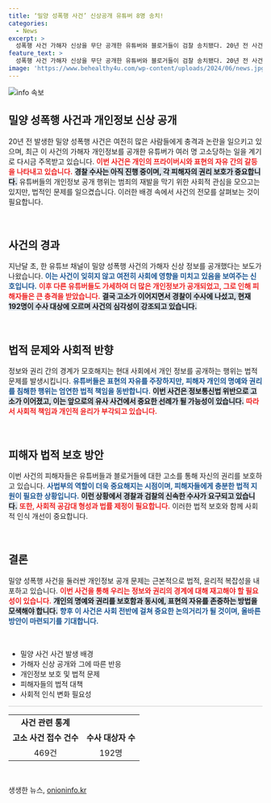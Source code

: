 ```yaml
---
title: ‘밀양 성폭행 사건’ 신상공개 유튜버 8명 송치!
categories:
  - News
excerpt: >
  성폭행 사건 가해자 신상을 무단 공개한 유튜버와 블로거들이 검찰 송치됐다. 20년 전 사건의 재조명과 논란 속, 개인정보 유출로 인해 192명이 수사 대상에 오르는 중! 클릭해 사건의 전말을 확인해보세요!
feature_text: >
  성폭행 사건 가해자 신상을 무단 공개한 유튜버와 블로거들이 검찰 송치됐다. 20년 전 사건의 재조명과 논란 속, 개인정보 유출로 인해 192명이 수사 대상에 오르는 중! 클릭해 사건의 전말을 확인해보세요!
image: 'https://www.behealthy4u.com/wp-content/uploads/2024/06/news.jpg'
---
```


<p><img src="https://www.behealthy4u.com/wp-content/uploads/2024/06/news.jpg" alt="info 속보" /></p>

<h2 data-ke-size="size26">밀양 성폭행 사건과 개인정보 신상 공개</h2>

<p data-ke-size="size16">20년 전 발생한 밀양 성폭행 사건은 여전히 많은 사람들에게 충격과 논란을 일으키고 있으며, 최근 이 사건의 가해자 개인정보를 공개한 유튜버가 여러 명 고소당하는 일을 계기로 다시금 주목받고 있습니다. <b><span style="color: #ee2323;">이번 사건은 개인의 프라이버시와 표현의 자유 간의 갈등을 나타내고 있습니다.</span></b> <b><span style="background-color: #21538527;">경찰 수사는 아직 진행 중이며, 각 피해자의 권리 보호가 중요합니다.</span></b> 유튜버들의 개인정보 공개 행위는 범죄의 재발을 막기 위한 사회적 관심을 모으고는 있지만, 법적인 문제를 일으켰습니다. 이러한 배경 속에서 사건의 전모를 살펴보는 것이 필요합니다.</p>

<p data-ke-size="size16">&nbsp;</p>

<h2 data-ke-size="size26">사건의 경과</h2>

<p data-ke-size="size16">지난달 초, 한 유튜브 채널이 밀양 성폭행 사건의 가해자 신상 정보를 공개했다는 보도가 나왔습니다. <b><span style="color: #1a5490;">이는 사건이 잊히지 않고 여전히 사회에 영향을 미치고 있음을 보여주는 신호입니다.</span></b> <b><span style="color: #ee2323;">이후 다른 유튜버들도 가세하여 더 많은 개인정보가 공개되었고, 그로 인해 피해자들은 큰 충격을 받았습니다.</span></b> <b><span style="background-color: #21538527;">결국 고소가 이어지면서 경찰이 수사에 나섰고, 현재 192명이 수사 대상에 오르며 사건의 심각성이 강조되고 있습니다.</span></b></p>

<p data-ke-size="size16">&nbsp;</p>

<h2 data-ke-size="size26">법적 문제와 사회적 반향</h2>

<p data-ke-size="size16">정보와 권리 간의 경계가 모호해지는 현대 사회에서 개인 정보를 공개하는 행위는 법적 문제를 발생시킵니다. <b><span style="color: #1a5490;">유튜버들은 표현의 자유를 주장하지만, 피해자 개인의 명예와 권리를 침해한 행위는 엄연한 법적 책임을 동반합니다.</span></b> <b><span style="background-color: #21538527;">이번 사건은 정보통신법 위반으로 고소가 이어졌고, 이는 앞으로의 유사 사건에서 중요한 선례가 될 가능성이 있습니다.</span></b> <b><span style="color: #ee2323;">따라서 사회적 책임과 개인적 윤리가 부각되고 있습니다.</span></b></p>

<p data-ke-size="size16">&nbsp;</p>

<h2 data-ke-size="size26">피해자 법적 보호 방안</h2>

<p data-ke-size="size16">이번 사건의 피해자들은 유튜버들과 블로거들에 대한 고소를 통해 자신의 권리를 보호하고 있습니다. <b><span style="color: #1a5490;">사법부의 역할이 더욱 중요해지는 시점이며, 피해자들에게 충분한 법적 지원이 필요한 상황입니다.</span></b> <b><span style="background-color: #21538527;">이런 상황에서 경찰과 검찰의 신속한 수사가 요구되고 있습니다.</span></b> <b><span style="color: #ee2323;">또한, 사회적 공감대 형성과 법률 제정이 필요합니다.</span></b> 이러한 법적 보호와 함께 사회적 인식 개선이 중요합니다.</p>

<p data-ke-size="size16">&nbsp;</p>

<h2 data-ke-size="size26">결론</h2>

<p data-ke-size="size16">밀양 성폭행 사건을 둘러싼 개인정보 공개 문제는 근본적으로 법적, 윤리적 복잡성을 내포하고 있습니다. <b><span style="color: #ee2323;">이번 사건을 통해 우리는 정보와 권리의 경계에 대해 재고해야 할 필요성이 있습니다.</span></b> <b><span style="background-color: #21538527;">개인의 명예와 권리를 보호함과 동시에, 표현의 자유를 존중하는 방법을 모색해야 합니다.</span></b> <b><span style="color: #1a5490;">향후 이 사건은 사회 전반에 걸쳐 중요한 논의거리가 될 것이며, 올바른 방안이 마련되기를 기대합니다.</span></b></p>

<p data-ke-size="size16">&nbsp;</p>

<ul>
  <li>밀양 사건 사건 발생 배경</li>
  <li>가해자 신상 공개와 그에 따른 반응</li>
  <li>개인정보 보호 및 법적 문제</li>
  <li>피해자들의 법적 대책</li>
  <li>사회적 인식 변화 필요성</li>
</ul>

<hr style="height:1px; border:none; background-color:#ccc;" />

<table style="width: 100%;">
  <tr>
    <td style="text-align: center; height: 17px;"><b>사건 관련 통계</b></td>
  </tr>
  <tr>
    <td style="text-align: center; height: 17px;"><b>고소 사건 접수 건수</b></td>
    <td style="text-align: center; height: 17px;"><b>수사 대상자 수</b></td>
  </tr>
  <tr>
    <td style="text-align: center; height: 17px;">469건</td>
    <td style="text-align: center; height: 17px;">192명</td>
  </tr>
</table>

<p data-ke-size="size16">&nbsp;</p>
생생한 뉴스, <a href="https://onioninfo.kr" rel="dofollow">onioninfo.kr</a>


